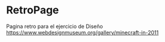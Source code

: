 # RetroPage
Pagina retro para el ejercicio de Diseño
https://www.webdesignmuseum.org/gallery/minecraft-in-2011
